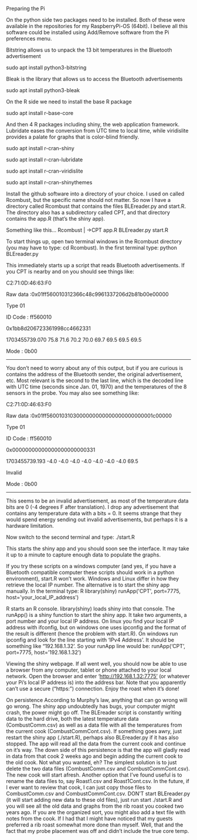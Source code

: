 Preparing the Pi

On the python side two packages need to be installed.  Both of these were available in the repositories for my RaspberryPi-OS (64bit).  I believe all this software could be installed using Add/Remove software from the Pi preferences menu.

Bitstring allows us to unpack the 13 bit temperatures in the Bluetooth advertisement

sudo apt install python3-bitstring

Bleak is the library that allows us to access the Bluetooth advertisements

sudo apt install python3-bleak

On the R side we need to install the base R package

sudo apt install r-base-core

And then 4 R packages including shiny, the web application framework.  Lubridate eases the conversion from UTC time to local time, while viridislite provides a palate for graphs that is color-blind friendly.

sudo apt install r-cran-shiny

sudo apt install r-cran-lubridate

sudo apt install r-cran-viridislite

sudo apt install r-cran-shinythemes


Install the github software into a directory of your choice.  I used on called Rcombust, but the specific name should not matter.  So now I have a directory called Rcombust that contains the files BLEreader.py and start.R.  The directory also has a subdirectory called CPT, and that directory contains the app.R (that’s the shiny app).  

Something like this...
Rcombust
     | ->CPT
             app.R
    BLEreader.py
    start.R

To start things up, open two terminal windows in the Rcombust directory (you may have to type: cd Rcombust).  In the first terminal type: 
python BLEreader.py

This immediately starts up a script that reads Bluetooth advertisements.  If you CPT is nearby and on you should see things like:

C2:71:0D:46:63:F0

Raw data :0x01ff560010312366c48c9961337206d2b81b00e00000

Type 01

ID Code : ff560010

0x1bb8d206723361998cc4662331

1703455739.070 75.8 71.6 70.2 70.0 69.7 69.5 69.5 69.5 

Mode : 0b00

-----------------------------------------------

You don’t need to worry about any of this output, but if you are curious is contains the address of the Bluetooth sender, the original advertisement, etc.  Most relevant is the second to the last line, which is the decoded line with UTC time (seconds since Jan. 01, 1970) and the temperatures of the 8 sensors in the probe.  You may also see something like:

C2:71:0D:46:63:F0

Raw data :0x01ff5600103103000000000000000000000001c00000

Type 01

ID Code : ff560010

0x00000000000000000000000331

1703455739.193 -4.0 -4.0 -4.0 -4.0 -4.0 -4.0 -4.0 69.5 

Invalid

Mode : 0b00

-----------------------------------------------
This seems to be an invalid advertisement, as most of the temperature data bits are 0 (-4 degrees F after translation).  I drop any advertisement that contains any temperature data with a bits = 0. It seems strange that they would spend energy sending out invalid advertisements, but perhaps it is a hardware limitation.  

Now switch to the second terminal and type:
./start.R

This starts the shiny app and you should soon see the interface.  It may take it up to a minute to capture enough data to populate the graphs. 

If you try these scripts on a windows computer (and yes, if you have a Bluetooth compatible computer these scripts should work in a python environment), start.R won’t work.  Windows and Linux differ in how they retrieve the local IP number.  The alternative is to start the shiny app manually.  In the terminal type:
R
library(shiny)
runApp('CPT', port=7775, host='your_local_IP_address') 

R starts an R console.  library(shiny) loads shiny into that console.  The runApp() is a shiny function to start the shiny app.  It take two arguments, a port number and your local IP address.  On linux you find your local IP address with ifconfig, but on windows one uses ipconfig and the format of the result is different (hence the problem with start.R).  On windows run ipconfig and look for the line starting with ‘IPv4 Address’.  It should be something like “192.168.1.32’.  So your runApp line would be:
runApp(‘CPT’, port=7775, host=’192.168.1.32’)

Viewing the shiny webpage.
If all went well, you should now be able to use a browser from any computer, tablet or phone attached to your local network.  Open the browser and enter ‘http://192.168.1.32:7775’ (or whatever your Pi’s local IP address is) into the address bar.  Note that you apparently can’t use a secure (“https:”) connection.  Enjoy the roast when it’s done!

On persistence
According to Murphy’s law, anything that can go wrong will go wrong.  The shiny app undoubtedly has bugs, your computer might crash, the power might go off.  The BLEreader script is constantly writing data to the hard drive,  both the latest temperature data (CombustComm.csv) as well as a data file with all the temperatures from the current cook (CombustCommCont.csv).  If something goes awry, just restart the shiny app (./start.R), perhaps also BLEreader.py if it has also stopped.  The app will read all the data from the current cook and continue on it’s way.  The down side of this persistence is that the app will gladly read in data from that cook 2 weeks ago and begin adding the current cook to the old cook.  Not what you wanted, eh?  The simplest solution is to just delete the two data files (CombustComm.csv and CombustCommCont.csv). The new cook will start afresh.  Another option that I’ve found useful is to rename the data files to, say Roast1.csv and Roast1Cont.csv.   In the future, if I ever want to review that cook, I can just copy those files to CombustComm.csv and  CombustCommCont.csv.  DON’T start BLEreader.py (it will start adding new data to these old files), just run start ./start.R and you will see all the old data and graphs from the rib roast you cooked two years ago.  If you are the organized sort, you might also add a text file with notes from the cook.  If I had that I might have noticed that my guests preferred a rib roast somewhat more done than myself.  Well, that and the fact that my probe placement was off and didn’t include the true core temp.  
